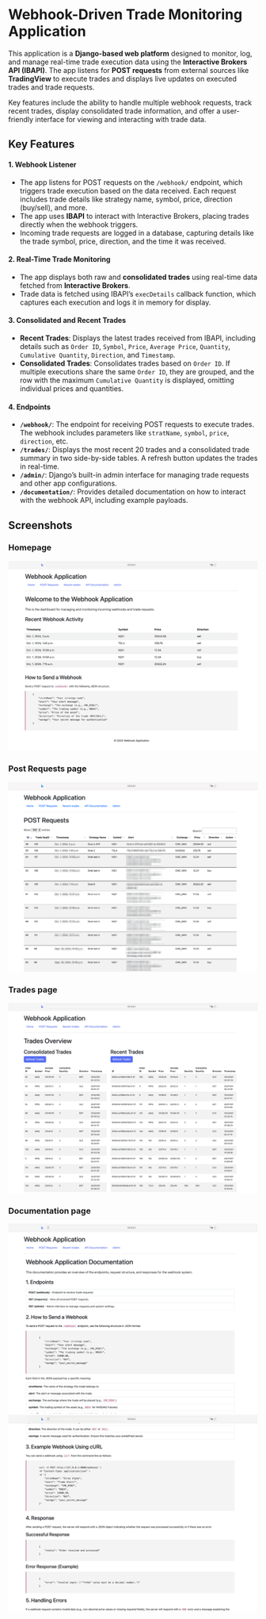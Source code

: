 # Webhook-Driven Trade Monitoring Application

This application is a **Django-based web platform** designed to monitor, log, and manage real-time trade execution data using the **Interactive Brokers API (IBAPI)**. The app listens for **POST requests** from external sources like **TradingView** to execute trades and displays live updates on executed trades and trade requests. 

Key features include the ability to handle multiple webhook requests, track recent trades, display consolidated trade information, and offer a user-friendly interface for viewing and interacting with trade data.

## Key Features

#### 1. Webhook Listener
- The app listens for POST requests on the `/webhook/` endpoint, which triggers trade execution based on the data received. Each request includes trade details like strategy name, symbol, price, direction (buy/sell), and more.
- The app uses **IBAPI** to interact with Interactive Brokers, placing trades directly when the webhook triggers.
- Incoming trade requests are logged in a database, capturing details like the trade symbol, price, direction, and the time it was received.

#### 2. Real-Time Trade Monitoring
- The app displays both raw and **consolidated trades** using real-time data fetched from **Interactive Brokers**.
- Trade data is fetched using IBAPI’s `execDetails` callback function, which captures each execution and logs it in memory for display.

#### 3. Consolidated and Recent Trades
- **Recent Trades**: Displays the latest trades received from IBAPI, including details such as `Order ID`, `Symbol`, `Price`, `Average Price`, `Quantity`, `Cumulative Quantity`, `Direction`, and `Timestamp`.
- **Consolidated Trades**: Consolidates trades based on `Order ID`. If multiple executions share the same `Order ID`, they are grouped, and the row with the maximum `Cumulative Quantity` is displayed, omitting individual prices and quantities.

#### 4. Endpoints

- **`/webhook/`**: The endpoint for receiving POST requests to execute trades. The webhook includes parameters like `stratName`, `symbol`, `price`, `direction`, etc.
- **`/trades/`**: Displays the most recent 20 trades and a consolidated trade summary in two side-by-side tables. A refresh button updates the trades in real-time.
- **`/admin/`**: Django’s built-in admin interface for managing trade requests and other app configurations.
- **`/documentation/`**: Provides detailed documentation on how to interact with the webhook API, including example payloads.

## Screenshots

### Homepage
![Homepage](screenshots/home.png)
### Post Requests page
![Post Requests page](screenshots/postrequests.png)
### Trades page
![Trades page](screenshots/trades.png)
### Documentation page
![Documentation page](screenshots/documentation.png)
![Documentation page](screenshots/documentation2.png)